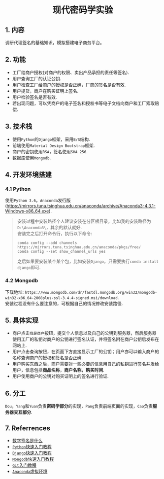 # <center>现代密码学实验</center>

## 1. 内容
调研代理签名的基础知识，模拟搭建电子商务平台。  

## 2. 功能
* 工厂给商户授权(对商户的权限、卖出产品承担的责任等签名).  
* 用户查询工厂的认证公钥.  
* 用户检查工厂给商户的授权是否正确，厂商的签名是否有效.  
* 用户提货，商户在购买证明上签名.  
* 用户检验签名是否有效.  
* 若出现问题，可以凭商户的电子签名和授权书等电子文档向商户和工厂索取赔偿.  

## 3. 技术栈
* 使用`Python`的`Django`框架，采用`B/S`结构.  
* 前端使用`Material Design Bootstrap`框架.  
* 商户的密钥使用`RSA`，签名使用`SHA 256`.  
* 数据库使用`Mongodb`.  


## 4. 开发环境搭建
### 4.1 Python
使用`Python 3.6`，`Anaconda`发行版(https://mirrors.tuna.tsinghua.edu.cn/anaconda/archive/Anaconda3-4.3.1-Windows-x86_64.exe).  
> 安装过程中安装路径个人建议安装在分区根目录，比如我的安装路径为`D:\Anaconda3\`，其余的默认就好.  
> 安装完之后打开命令行，执行以下命令:  
> ```
> conda config --add channels https://mirrors.tuna.tsinghua.edu.cn/anaconda/pkgs/free/
> conda config --set show_channel_urls yes
> ```
> 之后如果要安装某个某个包，比如安装`Django`，只需要执行`conda install django`即可.  


### 4.2 Mongodb
下载地址: `https://www.mongodb.com/dr/fastdl.mongodb.org/win32/mongodb-win32-x86_64-2008plus-ssl-3.4.4-signed.msi/download`.  
安装过程没有什么要注意的，可根据自己的情况修改安装路径.  


## 5. 具体实现
* 商户点击`我是商户`按钮，提交个人信息以及自己的公钥到服务器，然后服务器使用工厂的私钥对商户的公钥进行签名认证，并将签名附在商户公钥后发布在网站上.  
* 用户点击查询按钮，在页面下方直接显示工厂的公钥；用户亦可以输入商户的名称查询商户的授权和签名是否正确.  
* 用户购买东西之后，商户需要对一些必要的信息用自己的私钥进行签名并发给用户，信息包括**商品名称**，**商户名称**，**购买时间**.  
* 用户使用商户的公钥对购买证明上的签名进行验证.  


## 6. 分工
`Dou`，`Yang`和`Yuan`负责**密码学部分**的实现，`Pang`负责前端页面的实现，`Cao`负责**服务器交互部分**.  


## 7. Referrences
* [数字签名是什么](http://www.ruanyifeng.com/blog/2011/08/what_is_a_digital_signature.html)  
* [`Python`快速入门教程](http://www.liaoxuefeng.com/wiki/0014316089557264a6b348958f449949df42a6d3a2e542c000)
* [`Django`快速入门教程](http://www.ruanyifeng.com/blog/2011/08/what_is_a_digital_signature.html)  
* [`Mongodb`快速入门教程](http://www.runoob.com/mongodb/mongodb-tutorial.html)  
* [`Git`入门教程](http://www.liaoxuefeng.com/wiki/0013739516305929606dd18361248578c67b8067c8c017b000)  
* [`Anaconda`虚拟环境](https://uoa-eresearch.github.io/eresearch-cookbook/recipe/2014/11/20/conda/)  
